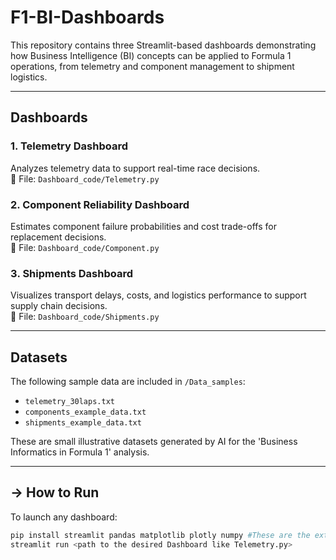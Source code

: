 # F1-BI-Dashboards
This repository contains three Streamlit-based dashboards demonstrating how Business Intelligence (BI) concepts can be applied to Formula 1 operations, from telemetry and component management to shipment logistics.

---

## Dashboards

### 1️. Telemetry Dashboard
Analyzes telemetry data to support real-time race decisions.  
📂 File: `Dashboard_code/Telemetry.py`

### 2️. Component Reliability Dashboard
Estimates component failure probabilities and cost trade-offs for replacement decisions.  
📂 File: `Dashboard_code/Component.py`

### 3️. Shipments Dashboard
Visualizes transport delays, costs, and logistics performance to support supply chain decisions.  
📂 File: `Dashboard_code/Shipments.py`

---

## Datasets
The following sample data are included in `/Data_samples`:
- `telemetry_30laps.txt`
- `components_example_data.txt`
- `shipments_example_data.txt`

These are small illustrative datasets generated by AI for the 'Business Informatics in Formula 1' analysis.

---

## -> How to Run
To launch any dashboard:

```bash
pip install streamlit pandas matplotlib plotly numpy #These are the extensions needed to run the code
streamlit run <path to the desired Dashboard like Telemetry.py>
